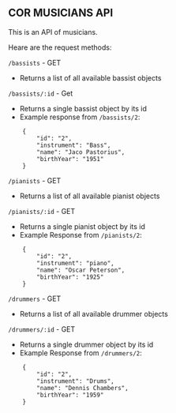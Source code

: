 ## COR MUSICIANS API

This is an API of musicians.

Heare are the request methods:

`/bassists` - GET
- Returns a list of all available bassist objects

`/bassists/:id` - Get
- Returns a single bassist object by its id
- Example response from `/bassists/2`:
```
    {
        "id": "2",
        "instrument": "Bass",
        "name": "Jaco Pastorius",
        "birthYear": "1951"
    }
```

`/pianists` - GET
- Returns a list of all available pianist objects

`/pianists/:id` - GET
- Returns a single pianist object by its id
- Example Response from `/pianists/2`:
```
    {
        "id": "2",
        "instrument": "piano",
        "name": "Oscar Peterson",
        "birthYear": "1925"
    }
```

`/drummers` - GET
- Returns a list of all available drummer objects

`/drummers/:id` - GET
- Returns a single drummer object by its id
- Ekample Response from `/drummers/2`:
```
    {
        "id": "2",
        "instrument": "Drums",
        "name": "Dennis Chambers",
        "birthYear": "1959"
    }   
```